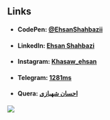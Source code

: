## Links
- #### CodePen: [@EhsanShahbazii](https://codepen.io/ehsanshahbazii)
- #### LinkedIn: [Ehsan Shahbazi](https://www.linkedin.com/in/ehsan-shahbazi-848206225)
- #### Instagram: [Khasaw_ehsan](https://www.instagram.com/khasaw_ehsan)
- #### Telegram: [1281ms](https://t.me/Shahbazi_Ehsan)
- #### Quera: [احسان شهبازی](https://quera.org/profile/Ehsan_Shahbazi)
![](https://komarev.com/ghpvc/?username=EhsanShahbazii&color=brightgreen&label=PROFILE+VIEWS)
